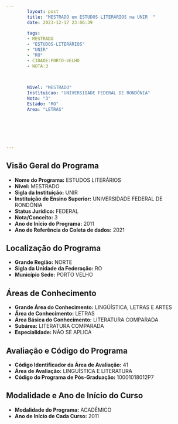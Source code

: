 ```yaml
---
        layout: post
        title: "MESTRADO em ESTUDOS LITERÁRIOS na UNIR  "
        date: 2023-12-17 23:06:39
     
        tags:
        - MESTRADO
        - "ESTUDOS-LITERÁRIOS"
        - "UNIR"
        - "RO"
        - CIDADE:PORTO-VELHO
        - NOTA:3
        
       

        Nivel: "MESTRADO"
        Instituicao: "UNIVERSIDADE FEDERAL DE RONDÔNIA"
        Nota: "3"
        Estado: "RO"
        Area: "LETRAS"
        
        
        
        
        
        
---
```

## Visão Geral do Programa
- **Nome do Programa:** ESTUDOS LITERÁRIOS
- **Nível:** MESTRADO
- **Sigla da Instituição:** UNIR
- **Instituição de Ensino Superior:** UNIVERSIDADE FEDERAL DE RONDÔNIA
- **Status Jurídico:** FEDERAL
- **Nota/Conceito:** 3
- **Ano de Início do Programa:** 2011
- **Ano de Referência do Coleta de dados:** 2021

## Localização do Programa
- **Grande Região:** NORTE
- **Sigla da Unidade da Federação:** RO
- **Município Sede:** PORTO VELHO

## Áreas de Conhecimento
- **Grande Área do Conhecimento:** LINGÜÍSTICA, LETRAS E ARTES
- **Área de Conhecimento:** LETRAS
- **Área Básica do Conhecimento:** LITERATURA COMPARADA
- **Subárea:** LITERATURA COMPARADA
- **Especialidade:** NÃO SE APLICA

## Avaliação e Código do Programa
- **Código Identificador da Área de Avaliação:** 41
- **Área de Avaliação:** LINGUÍSTICA E LITERATURA
- **Código do Programa de Pós-Graduação:** 10001018012P7


## Modalidade e Ano de Início do Curso
- **Modalidade do Programa:** ACADÊMICO
- **Ano de Início de Cada Curso:** 2011
